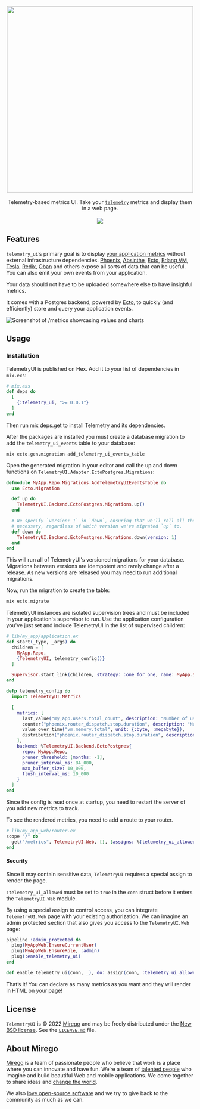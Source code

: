 <div align="center">
  <img src="https://user-images.githubusercontent.com/464900/183483800-f313a3c0-1877-4c37-ac07-e08bed3f2276.png" width="500" />
  <br /><br />
  Telemetry-based metrics UI. Take your <a href="https://github.com/beam-telemetry/telemetry"><code>telemetry</code></a> metrics and display them in a web page.
  <br /><br />
  <a href="https://hex.pm/packages/telemetry_ui"><img src="https://img.shields.io/hexpm/v/telemetry_ui.svg" /></a>
</div>

## Features

`telemetry_ui`’s primary goal is to display [your application metrics](https://hexdocs.pm/telemetry_metrics) without external infrastructure dependencies. [Phoenix](https://hexdocs.pm/phoenix/telemetry.html), [Absinthe](https://hexdocs.pm/absinthe/telemetry.html), [Ecto](https://hexdocs.pm/ecto/Ecto.Repo.html#module-telemetry-events), [Erlang VM](https://hexdocs.pm/telemetry_poller/readme.html), [Tesla](https://hexdocs.pm/tesla/Tesla.Middleware.Telemetry.html), [Redix](https://hexdocs.pm/redix/telemetry.html), [Oban](https://hexdocs.pm/oban/Oban.Telemetry.html) and others expose all sorts of data that can be useful. You can also emit your own events from your application.

Your data should not have to be uploaded somewhere else to have insighful metrics.

It comes with a Postgres backend, powered by [Ecto](https://hexdocs.pm/ecto), to quickly (and efficiently) store and query your application events.

<img alt="Screenshot of /metrics showcasing values and charts" src="https://user-images.githubusercontent.com/464900/205386716-a4aa9387-6125-40e6-b764-b2e76df5e83b.png">

## Usage

### Installation

TelemetryUI is published on Hex. Add it to your list of dependencies in `mix.exs`:

```elixir
# mix.exs
def deps do
  [
    {:telemetry_ui, ">= 0.0.1"}
  ]
end
```

Then run mix deps.get to install Telemetry and its dependencies.

After the packages are installed you must create a database migration to add the `telemetry_ui_events` table to your database:

```sh
mix ecto.gen.migration add_telemetry_ui_events_table
```

Open the generated migration in your editor and call the up and down functions on `TelemetryUI.Adapter.EctoPostgres.Migrations`:

```elixir
defmodule MyApp.Repo.Migrations.AddTelemetryUIEventsTable do
  use Ecto.Migration

  def up do
    TelemetryUI.Backend.EctoPostgres.Migrations.up()
  end

  # We specify `version: 1` in `down`, ensuring that we'll roll all the way back down if
  # necessary, regardless of which version we've migrated `up` to.
  def down do
    TelemetryUI.Backend.EctoPostgres.Migrations.down(version: 1)
  end
end
```

This will run all of TelemetryUI's versioned migrations for your database. Migrations between versions are idempotent and rarely change after a release. As new versions are released you may need to run additional migrations.

Now, run the migration to create the table:

```sh
mix ecto.migrate
```

TelemetryUI instances are isolated supervision trees and must be included in your application's supervisor to run. Use the application configuration you've just set and include TelemetryUI in the list of supervised children:

```elixir
# lib/my_app/application.ex
def start(_type, _args) do
  children = [
    MyApp.Repo,
    {TelemetryUI, telemetry_config()}
  ]

  Supervisor.start_link(children, strategy: :one_for_one, name: MyApp.Supervisor)
end

defp telemetry_config do
  import TelemetryUI.Metrics

  [
    metrics: [
      last_value("my_app.users.total_count", description: "Number of users", ui_options: [unit: " users"]),
      counter("phoenix.router_dispatch.stop.duration", description: "Number of requests", unit: {:native, :millisecond}, ui_options: [unit: " requests"]),
      value_over_time("vm.memory.total", unit: {:byte, :megabyte}),
      distribution("phoenix.router_dispatch.stop.duration", description: "Requests duration", unit: {:native, :millisecond}, reporter_options: [buckets: [0, 100, 500, 2000]]),
    ],
    backend: %TelemetryUI.Backend.EctoPostgres{
      repo: MyApp.Repo,
      pruner_threshold: [months: -1],
      pruner_interval_ms: 84_000,
      max_buffer_size: 10_000,
      flush_interval_ms: 10_000
    }
  ]
end
```

Since the config is read once at startup, you need to restart the server of you add new metrics to track.

To see the rendered metrics, you need to add a route to your router.

```elixir
# lib/my_app_web/router.ex
scope "/" do
  get("/metrics", TelemetryUI.Web, [], [assigns: %{telemetry_ui_allowed: true}])
end
```

#### Security

Since it may contain sensitive data, `TelemetryUI` requires a special assign to render the page.

`:telemetry_ui_allowed` must be set to `true` in the `conn` struct before it enters the `TelemetryUI.Web` module.

By using a special assign to control access, you can integrate `TelemetryUI.Web` page with your existing authorization. We can imagine an admin protected section that also gives you access to the `TelemetryUI.Web` page:

```elixir
pipeline :admin_protected do
  plug(MyAppWeb.EnsureCurrentUser)
  plug(MyAppWeb.EnsureRole, :admin)
  plug(:enable_telemetry_ui)
end

def enable_telemetry_ui(conn, _), do: assign(conn, :telemetry_ui_allowed, true)
```

That’s it! You can declare as many metrics as you want and they will render in HTML on your page!

## License

`TelemetryUI` is © 2022 [Mirego](https://www.mirego.com) and may be freely distributed under the [New BSD license](http://opensource.org/licenses/BSD-3-Clause). See the [`LICENSE.md`](https://github.com/mirego/telemetry_ui/blob/master/LICENSE.md) file.

## About Mirego

[Mirego](https://www.mirego.com) is a team of passionate people who believe that work is a place where you can innovate and have fun. We’re a team of [talented people](https://life.mirego.com) who imagine and build beautiful Web and mobile applications. We come together to share ideas and [change the world](http://www.mirego.org).

We also [love open-source software](https://open.mirego.com) and we try to give back to the community as much as we can.
